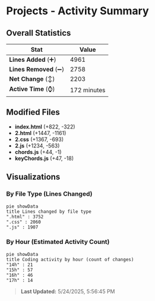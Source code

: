 # Projects - Activity Summary 

## Overall Statistics

| Stat                   | Value                                                             |
| ---------------------- | ----------------------------------------------------------------- |
| **Lines Added** (➕)   | 4961                                          |
| **Lines Removed** (➖) | 2758                                        |
| **Net Change** (↕)    | 2203                |
| **Active Time** (⌚)   | 172 minutes |


## Modified Files
- **index.html** (+822, -322)
- **2.html** (+1447, -1161)
- **2.css** (+1367, -693)
- **2.js** (+1234, -563)
- **chords.js** (+44, -1)
- **keyChords.js** (+47, -18)

## Visualizations

### By File Type (Lines Changed)

```mermaid
pie showData
title Lines changed by file type
".html" : 3752
".css" : 2060
".js" : 1907
```

### By Hour (Estimated Activity Count)

```mermaid
pie showData
title Coding activity by hour (count of changes)
"14h" : 21
"15h" : 57
"16h" : 46
"17h" : 14
```


> **Last Updated:** 5/24/2025, 5:56:45 PM